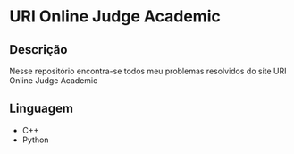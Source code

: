 # URI Online Judge Academic

## Descrição
Nesse repositório encontra-se todos meu problemas resolvidos do site URI Online Judge Academic

## Linguagem
- C++
- Python
